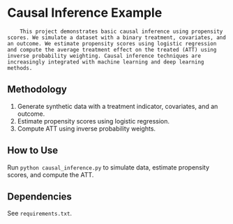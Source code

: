 # Causal Inference Example

        This project demonstrates basic causal inference using propensity scores. We simulate a dataset with a binary treatment, covariates, and an outcome. We estimate propensity scores using logistic regression and compute the average treatment effect on the treated (ATT) using inverse probability weighting. Causal inference techniques are increasingly integrated with machine learning and deep learning methods.

## Methodology
1. Generate synthetic data with a treatment indicator, covariates, and an outcome.
2. Estimate propensity scores using logistic regression.
3. Compute ATT using inverse probability weights.

## How to Use
Run `python causal_inference.py` to simulate data, estimate propensity scores, and compute the ATT.

## Dependencies
See `requirements.txt`.
